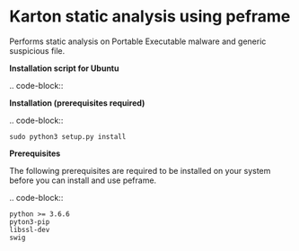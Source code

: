 # Karton static analysis using peframe

Performs static analysis on Portable Executable malware and generic suspicious file.



**Installation script for Ubuntu**

.. code-block::


**Installation (prerequisites required)**

.. code-block::

    sudo python3 setup.py install


**Prerequisites**

The following prerequisites are required to be installed on your system before you can install and use peframe.

.. code-block::

    python >= 3.6.6
    pyton3-pip
    libssl-dev
    swig
